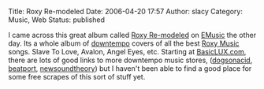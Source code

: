 Title: Roxy Re-modeled
Date: 2006-04-20 17:57
Author: slacy
Category: Music, Web
Status: published

I came across this great album called [Roxy
Re-modeled](http://www.roxyremodeled.com/) on
[EMusic](http://emusic.com) the other day. Its a whole album of
[downtempo](http://en.wikipedia.org/wiki/Downtempo) covers of all the
best [Roxy Music](http://en.wikipedia.org/wiki/Roxy_Music) songs. Slave
To Love, Avalon, Angel Eyes, etc. Starting at
[BasicLUX.com](http://basiclux.com), there are lots of good links to
more downtempo music stores, ([dogsonacid](http://dogsonacid.com),
[beatport](http://beatport.com),
[newsoundtheory](http://newsoundtheory.com)) but I haven't been able to
find a good place for some free scrapes of this sort of stuff yet.
